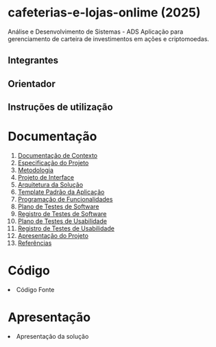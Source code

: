 # cafeterias-e-lojas-onlime (2025)
Análise e Desenvolvimento de Sistemas - ADS
Aplicação para gerenciamento de carteira de investimentos em ações e criptomoedas.

## Integrantes


## Orientador



## Instruções de utilização

# Documentação

<ol>
<li><a href=""> Documentação de Contexto</a></li>
<li><a href=""> Especificação do Projeto</a></li>
<li><a href=""> Metodologia</a></li>
<li><a href=""> Projeto de Interface</a></li>
<li><a href=""> Arquitetura da Solução</a></li>
<li><a href=""> Template Padrão da Aplicação</a></li>
<li><a href=""> Programação de Funcionalidades</a></li>
<li><a href=""> Plano de Testes de Software</a></li>
<li><a href=""> Registro de Testes de Software</a></li>
<li><a href=""> Plano de Testes de Usabilidade</a></li>
<li><a href=""> Registro de Testes de Usabilidade</a></li>
<li><a href=""> Apresentação do Projeto</a></li>
<li><a href=""> Referências</a></li>
</ol>

# Código

<li><a > Código Fonte</a></li>

# Apresentação

<li><a> Apresentação da solução</a></li>
